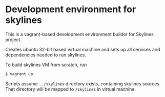 # Development environment for skylines

This is a vagrant-based development environment builder for Skylines project.

Creates ubuntu 32-bit based virtual machine and sets up all services and
dependencies needed to run skylines.

To build skylines VM from scratch, run
```sh
$ vagrant up
```

Scripts assume `../skylines` directory exists, containing skylines sources.
That directory will be mapped to `/skylines` in virtual machine. 
